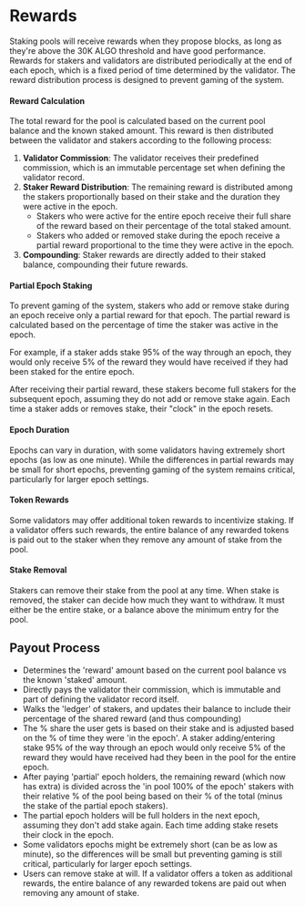 # Rewards

Staking pools will receive rewards when they propose blocks, as long as they're above the 30K ALGO threshold and have good performance. Rewards for stakers and validators are distributed periodically at the end of each epoch, which is a fixed period of time determined by the validator. The reward distribution process is designed to prevent gaming of the system.

#### Reward Calculation

The total reward for the pool is calculated based on the current pool balance and the known staked amount. This reward is then distributed between the validator and stakers according to the following process:

1. **Validator Commission**: The validator receives their predefined commission, which is an immutable percentage set when defining the validator record.
2. **Staker Reward Distribution**: The remaining reward is distributed among the stakers proportionally based on their stake and the duration they were active in the epoch.
   * Stakers who were active for the entire epoch receive their full share of the reward based on their percentage of the total staked amount.
   * Stakers who added or removed stake during the epoch receive a partial reward proportional to the time they were active in the epoch.
3. **Compounding**: Staker rewards are directly added to their staked balance, compounding their future rewards.

#### Partial Epoch Staking

To prevent gaming of the system, stakers who add or remove stake during an epoch receive only a partial reward for that epoch. The partial reward is calculated based on the percentage of time the staker was active in the epoch.

For example, if a staker adds stake 95% of the way through an epoch, they would only receive 5% of the reward they would have received if they had been staked for the entire epoch.

After receiving their partial reward, these stakers become full stakers for the subsequent epoch, assuming they do not add or remove stake again. Each time a staker adds or removes stake, their "clock" in the epoch resets.

#### Epoch Duration

Epochs can vary in duration, with some validators having extremely short epochs (as low as one minute). While the differences in partial rewards may be small for short epochs, preventing gaming of the system remains critical, particularly for larger epoch settings.

#### Token Rewards

Some validators may offer additional token rewards to incentivize staking. If a validator offers such rewards, the entire balance of any rewarded tokens is paid out to the staker when they remove any amount of stake from the pool.

#### Stake Removal

Stakers can remove their stake from the pool at any time. When stake is removed, the staker can decide how much they want to withdraw. It must either be the entire stake, or a balance above the minimum entry for the pool.&#x20;

##

##

## Payout Process

* Determines the 'reward' amount based on the current pool balance vs the known 'staked' amount.
* Directly pays the validator their commission, which is immutable and part of defining the validator record itself.
* Walks the 'ledger' of stakers, and updates their balance to include their percentage of the shared reward (and thus compounding)
* The % share the user gets is based on their stake and is adjusted based on the % of time they were 'in the epoch'. A staker adding/entering stake 95% of the way through an epoch would only receive 5% of the reward they would have received had they been in the pool for the entire epoch.
* After paying 'partial' epoch holders, the remaining reward (which now has extra) is divided across the 'in pool 100% of the epoch' stakers with their relative % of the pool being based on their % of the total (minus the stake of the partial epoch stakers).
* The partial epoch holders will be full holders in the next epoch, assuming they don't add stake again. Each time adding stake resets their clock in the epoch.
* Some validators epochs might be extremely short (can be as low as minute), so the differences will be small but preventing gaming is still critical, particularly for larger epoch settings.
* Users can remove stake at will.  If a validator offers a token as additional rewards, the entire balance of any rewarded tokens are paid out when removing any amount of stake.
